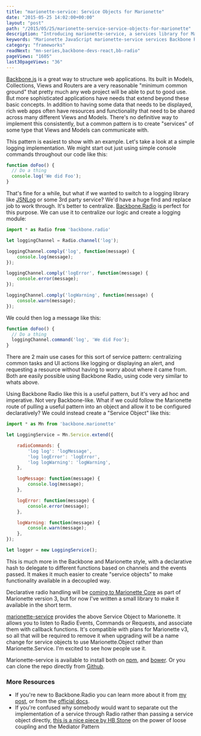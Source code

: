 ```yaml
---
title: "marionette-service: Service Objects for Marionette"
date: "2015-05-25 14:02:00+00:00"
layout: "post"
path: "/2015/05/25/marionette-service-service-objects-for-marionette"
description: "Introducing marionette-service, a services library for Marionette apps"
keywords: "Marionette JavaScript marionette-service services Backbone Radio"
category: "frameworks"
readNext: "mn-series,backbone-devs-react,bb-radio"
pageViews: "1605"
last30pageViews: "36"
---
```


[Backbone.js][backbone] is a great way to structure web applications.  Its built in Models, Collections, Views and Routers are a very reasonable "minimum common ground" that pretty much any web project will be able to put to good use.  But more sophisticated applications have needs that extend beyond these basic concepts.  In addition to having some data that needs to be displayed, rich web apps often have resources and functionality that need to be shared across many different Views and Models.  There's no definitive way to implement this consistently, but a common pattern is to create "services" of some type that Views and Models can communicate with.   

This pattern is easiest to show with an example.  Let's take a look at a simple logging implementation.  We might start out just using simple console commands throughout our code like this:

```javascript
function doFoo() {
  // Do a thing
  console.log('We did Foo');
}
```

That's fine for a while, but what if we wanted to switch to a logging library like [JSNLog][jsnlog] or some 3rd party service?  We'd have a huge find and replace job to work through.  It's better to centralize.  [Backbone.Radio][radiodocs] is perfect for this purpose.  We can use it to centralize our logic and create a logging module:

```javascript
import * as Radio from 'backbone.radio'

let loggingChannel = Radio.channel('log');

loggingChannel.comply('log', function(message) {
    console.log(message);
});

loggingChannel.comply('logError', function(message) {
    console.error(message);
});

loggingChannel.comply('logWarning', function(message) {
    console.warn(message);
});
```

We could then log a message like this:

```javascript
function doFoo() {
  // Do a thing
  loggingChannel.command('log', 'We did Foo');
}
```

There are 2 main use cases for this sort of service pattern: centralizing common tasks and UI actions like logging or displaying an alert, and requesting a resource without having to worry about where it came from.  Both are easily possible using Backbone Radio, using code very similar to whats above.

Using Backbone Radio like this is a useful pattern, but it's very ad hoc and imperative.  Not very Backbone-like.  What if we could follow the Marionette route of pulling a useful pattern into an object and allow it to be configured declaratively?  We could instead create a "Service Object" like this:

```javascript
import * as Mn from 'backbone.marionette'

let LoggingService = Mn.Service.extend({

    radioCommands: {
        'log log': 'logMessage',
        'log logError': 'logError',
        'log logWarning': 'logWarning',
    },

    logMessage: function(message) {
        console.log(message);
    },

    logError: function(message) {
        console.error(message);
    },

    logWarning: function(message) {
        console.warn(message);
    },
});

let logger = new LoggingService();
```

This is much more in the Backbone and Marionette style, with a declarative hash to delegate to different functions based on channels and the events passed.  It makes it much easier to create "service objects" to make functionality available in a decoupled way.

Declarative radio handling will be [coming to Marionette Core][mnradioevents] as part of Marionette version 3, but for now I've written a small library to make it available in the short term.  

[marionette-service][marionetteservice] provides the above Service Object to Marionette.  It allows you to listen to Radio Events, Commands or Requests, and associate them with callback functions.  It's compatible with plans for Marionette v3, so all that will be required to remove it when upgrading will be a name change for service objects to use Marionette.Object rather than Marionette.Service. I'm excited to see how people use it.

Marionette-service is available to install both on [npm][npm], and [bower][bower].  Or you can clone the repo directly from [Github][marionetteservice].


### More Resources

- If you're new to Backbone.Radio you can learn more about it from [my post][radioexplained], or from the [official docs][radiodocs].
- If you're confused why somebody would want to separate out the implementation of a service through Radio rather than passing a service object directly, [this is a nice piece by HB Stone][stone] on the power of loose coupling and the Mediator Pattern


[jsnlog]: http://js.jsnlog.com/
[marionetteservice]: https://github.com/benmccormick/marionette-service
[backbone]: http://backbonejs.org/
[mnradioevents]: https://github.com/marionettejs/backbone.marionette/pull/2431
[npm]: https://www.npmjs.com/package/marionette-service
[bower]: http://bower.io/search/?q=marionette%20service
[marionetteexplained]: http://benmccormick.org/marionette-explained/
[radioexplained]: http://benmccormick.org/2015/01/26/backbone-radio/
[radiodocs]: https://github.com/marionettejs/backbone.radio
[stone]: http://arguments.callee.info/2009/05/18/javascript-design-patterns--mediator/
